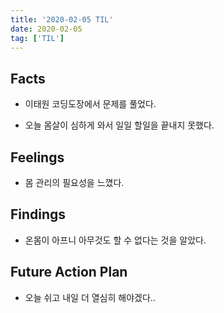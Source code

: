 ```yaml
---
title: '2020-02-05 TIL'
date: 2020-02-05
tag: ['TIL']
---
```


## Facts

- 이태원 코딩도장에서 문제를 풀었다.

- 오늘 몸살이 심하게 와서 일일 할일을 끝내지 못했다.

## Feelings

- 몸 관리의 필요성을 느꼈다.

## Findings

- 온몸이 아프니 아무것도 할 수 없다는 것을 알았다.

## Future Action Plan

- 오늘 쉬고 내일 더 열심히 해야겠다..
